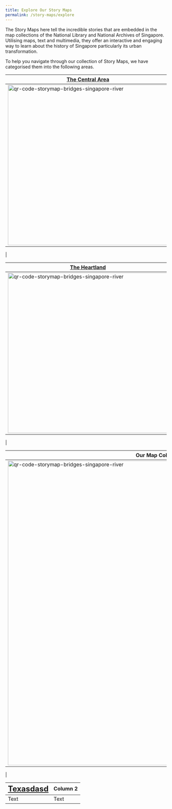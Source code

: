 ```yaml
---
title: Explore Our Story Maps
permalink: /story-maps/explore
---
```

The Story Maps here tell the incredible stories that are embedded in the map collections of the National Library and National Archives of Singapore. Utilising maps, text and multimedia, they offer an interactive and engaging way to learn about the history of Singapore particularly its urban transformation.

To help you navigate through our collection of Story Maps, we have categorised them into the following areas.

| **[ The Central Area](/story-maps/central-area)** |  | 
| -------- | -------- | 
| <img src="/images/banner-green-and-blue-of-kallang.jpg" alt="qr-code-storymap-bridges-singapore-river" style="width:500px;" />   | Also referred to as the city centre, this area is both the economic and historic heart of Singapore. Click  here to view the story maps in this area.  
|

|**[ The Heartland](/story-maps/heartland)** |  | 
| -------- | -------- | 
| <img src="/images/banner-green-and-blue-of-kallang.jpg" alt="qr-code-storymap-bridges-singapore-river" style="width:500px;" />   | 'Heartland' refers in general to the housing estates beyond the city centre. You can view our story maps of these estates here.
| 

| **Our Map Collection** |  | 
| -------- | -------- | 
| <img src="/images/banner-green-and-blue-of-kallang.jpg" alt="qr-code-storymap-bridges-singapore-river" style="width:950px;" />      | Explore this section to see the stories that are embedded in the map collection of the National Library and National Archives of Singapore. Through maps including topographic maps, survey maps, general maps, aviation maps and hydrographic charts, you will be amazed by the amount of physical transformation Singapore experienced over the centuries. 
|



| <font size=5> [Texasdasd](/story-maps/central-area) </font> | Column 2 | 
| -------- | -------- | 
| Text     | Text     |